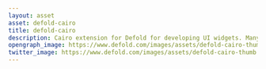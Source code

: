 ```yaml
---
layout: asset
asset: defold-cairo
title: defold-cairo
description: Cairo extension for Defold for developing UI widgets. Many widgets included already.
opengraph_image: https://www.defold.com/images/assets/defold-cairo-thumb.png
twitter_image: https://www.defold.com/images/assets/defold-cairo-thumb.png
---
```

